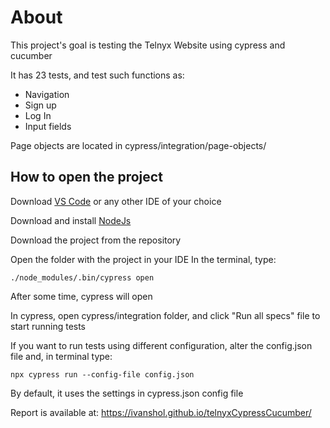 # About

This project's goal is testing the Telnyx Website using cypress and cucumber

It has 23 tests, and test such functions as:
- Navigation
- Sign up
- Log In
- Input fields

Page objects are located in cypress/integration/page-objects/

## How to open the project

Download [VS Code](https://code.visualstudio.com/) or any other IDE of your choice

Download and install [NodeJs](https://nodejs.org/en/about/releases/)

Download the project from the repository

Open the folder with the project in your IDE
In the terminal, type:
```
./node_modules/.bin/cypress open
```

After some time, cypress will open

In cypress, open cypress/integration folder, and click "Run all specs" file to start running tests

If you want to run tests using different configuration, alter the config.json file and, in terminal type:

```
npx cypress run --config-file config.json
```

By default, it uses the settings in cypress.json config file

Report is available at: https://ivanshol.github.io/telnyxCypressCucumber/


